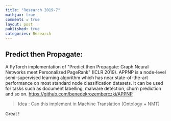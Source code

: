 ```yaml
---
title: "Research 2019-7"
mathjax: true
comments : true
layout: post
published: true
categories: Research
---
```


## Predict then Propagate:

A PyTorch implementation of "Predict then Propagate: Graph Neural Networks meet Personalized PageRank" (ICLR 2019). APPNP is a node-level semi-supervised learning algorithm which has near state-of-the-art performance on most standard node classification datasets. It can be used for tasks such as document labelling, malware detection, churn prediction and so on.
https://github.com/benedekrozemberczki/APPNP

> Idea : 
Can this implement in Machine Translation (Ontology + NMT)

Great !
